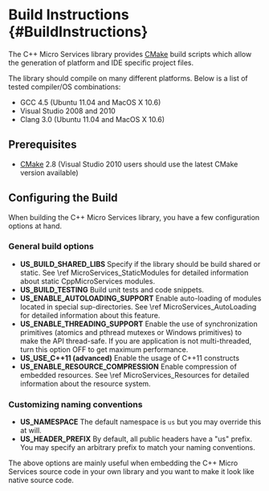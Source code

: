 Build Instructions    {#BuildInstructions}
==================

The C++ Micro Services library provides [CMake][cmake] build scripts which allow the generation of
platform and IDE specific project files.

The library should compile on many different platforms. Below is a list of tested compiler/OS combinations:

  - GCC 4.5 (Ubuntu 11.04 and MacOS X 10.6)
  - Visual Studio 2008 and 2010
  - Clang 3.0 (Ubuntu 11.04 and MacOS X 10.6)


Prerequisites
-------------

- [CMake][cmake] 2.8 (Visual Studio 2010 users should use the latest CMake version available)


Configuring the Build
---------------------

When building the C++ Micro Services library, you have a few configuration options at hand.

### General build options

- **US_BUILD_SHARED_LIBS**
  Specify if the library should be build shared or static. See \ref MicroServices_StaticModules for detailed
  information about static CppMicroServices modules.
- **US_BUILD_TESTING**
  Build unit tests and code snippets.
- **US_ENABLE_AUTOLOADING_SUPPORT**
  Enable auto-loading of modules located in special sup-directories. See \ref MicroServices_AutoLoading for
  detailed information about this feature.
- **US_ENABLE_THREADING_SUPPORT**
  Enable the use of synchronization primitives (atomics and pthread mutexes or Windows primitives) to make
  the API thread-safe. If you are application is not multi-threaded, turn this option OFF to get maximum
  performance.
- **US_USE_C++11 (advanced)**
  Enable the usage of C++11 constructs
- **US_ENABLE_RESOURCE_COMPRESSION**
  Enable compression of embedded resources. See \ref MicroServices_Resources for detailed information
  about the resource system.

### Customizing naming conventions

- **US_NAMESPACE**
  The default namespace is `us` but you may override this at will.
- **US_HEADER_PREFIX**
  By default, all public headers have a "us" prefix. You may specify an arbitrary prefix to match your
  naming conventions.

The above options are mainly useful when embedding the C++ Micro Services source code in your own library and
you want to make it look like native source code.

[cmake]: http://www.cmake.org
